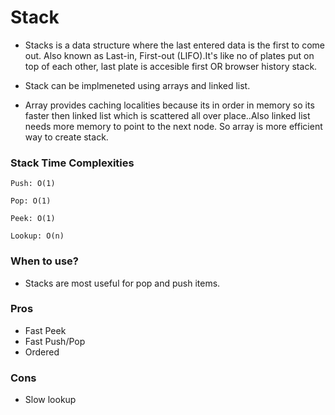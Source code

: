 # Stack
- Stacks is a data structure where the last entered data is the first to come out. Also known as Last-in, First-out (LIFO).It's like no of plates put on top of each other, last plate is accesible first OR browser history stack.

- Stack can be implmeneted using arrays and linked list.
- Array provides caching localities because its in order in memory so its faster then linked list which is scattered all over place..Also linked list needs more memory to point to the next node. So array is more efficient way to create stack.

### **Stack Time Complexities**
    Push: O(1)

    Pop: O(1)

    Peek: O(1)

    Lookup: O(n)

### **When to use?**
- Stacks are most useful for pop and push items.  

### **Pros**
- Fast Peek
- Fast Push/Pop
- Ordered

### **Cons**
- Slow lookup